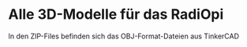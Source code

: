# Alle 3D-Modelle für das RadiOpi



In den ZIP-Files befinden sich das OBJ-Format-Dateien aus TinkerCAD

